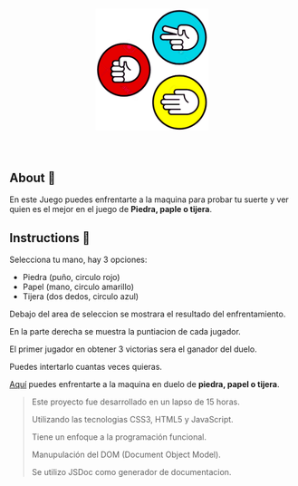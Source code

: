 <h1 align="center">
  <img src="./assets/ppt.png" alt="game logo" width="200px"/>
  <br>
</h1>

<br/>

## About 👀
En este Juego puedes enfrentarte a la maquina para probar tu suerte y ver quien es el mejor en el juego de **Piedra, paple o tijera**.

## Instructions 📖
Selecciona tu mano, hay 3 opciones:

- Piedra (puño, circulo rojo) 
- Papel (mano, circulo amarillo) 
- Tijera (dos dedos, circulo azul)

Debajo del area de seleccion se mostrara el resultado del enfrentamiento.

En la parte derecha se muestra la puntiacion de cada jugador.

El primer jugador en obtener 3 victorias sera el ganador del duelo.

Puedes intertarlo cuantas veces quieras.

<span style="text-decoration: underline"> [Aquí](https://cristhian-medina.github.io/rock_paper_scissors/)</span> puedes enfrentarte a la maquina en duelo de **piedra, papel o tijera**.

> Este proyecto fue desarrollado en un lapso de 15 horas.
> 
> Utilizando las tecnologias CSS3, HTML5 y JavaScript.
>
>Tiene un enfoque a la programación funcional.
>
> Manupulación del DOM (Document Object Model).
>
> Se utilizo JSDoc como generador de documentacion. 
